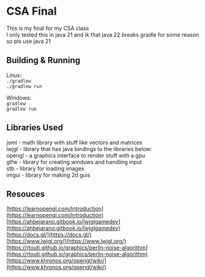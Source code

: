 # CSA Final
This is my final for my CSA class  
I only tested this in java 21 and ik that java 22 breaks gradle for some reason so pls use java 21  

## Building & Running
Linux:  
`./gradlew`  
`./gradlew run`

Windows:  
`gradlew`  
`gradlew run`

## Libraries Used
joml - math library with stuff like vectors and matrices  
lwjgl - library that has java bindings to the libraries below:  
opengl - a graphics interface to render stuff with a gpu  
glfw - library for creating windows and handling input  
stb - library for loading images  
imgui - library for making 2d guis  


## Resouces
[https://learnopengl.com/Introduction](https://learnopengl.com/Introduction)  
[https://ahbejarano.gitbook.io/lwjglgamedev](https://ahbejarano.gitbook.io/lwjglgamedev)  
[https://docs.gl/](https://docs.gl/)  
[https://www.lwjgl.org/](https://www.lwjgl.org/)  
[https://rtouti.github.io/graphics/perlin-noise-algorithm](https://rtouti.github.io/graphics/perlin-noise-algorithm)  
[https://www.khronos.org/opengl/wiki/](https://www.khronos.org/opengl/wiki/)
